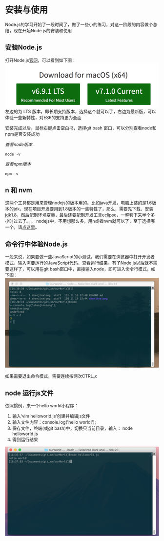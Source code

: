 # 安装与使用
Node.js的学习开始了一段时间了，做了一些小的练习，对这一阶段的内容做个总结，现在开始Node.js的安装和使用

## 安装Node.js
打开Node.js[官网](https://nodejs.org/en/)，可以看到如下图：
![](./img/001.png)
左边的为 LTS 版本，即长期支持版本，选择这个就可以了，右边为最新版，可以体验一些新特性，对ES6的支持更为全面

安装完成以后，鼠标右键点击空白书，选择git bash 窗口，可以分别查看node和npm是否安装成功

*查看node版本*
```
node -v
```
*查看npm版本*
```
npm -v
```

## n 和 nvm
这两个工具都是用来管理nodejs的版本用的。比如java开发，电脑上装的是1.6版本的jdk，现在项目开发要用到1.8版本的一些特性了，那么，需要先下载、安装jdk1.8，然后配制环境变量，最后还要配制开发工具eclipse，一整套下来半个多小时过去了。。。 nodejs中，不用想那么多，用n或者nvm就可以了，至于选择哪一个，请[点这里](http://taobaofed.org/blog/2015/11/17/nvm-or-n/)。

## 命令行中体验Node.js
一般来说，如果要做一些JavaScript的小测试，我们需要在浏览器中打开开发者模式，输入需要运行的JavaScript代码，查看运行结果。有了Node.js以后就不需要这样了，可以用在git bash窗口中，直接输入node，即可进入命令行模式，如下图：
![](./img/002.png)

如果需要退出命令模式，需要连续按两次CTRL_c

## node 运行js文件
依照惯例，来一个hello world小程序：

1. 输入‘vim helloworld.js’创建并编辑js文件
2. 输入文件内容：console.log('hello world!');
3. 保存文件，终端(或git bash)中，切换只当前目录，输入： node helloworld.js
4. 得到运行结果

![](./img/003.png)
